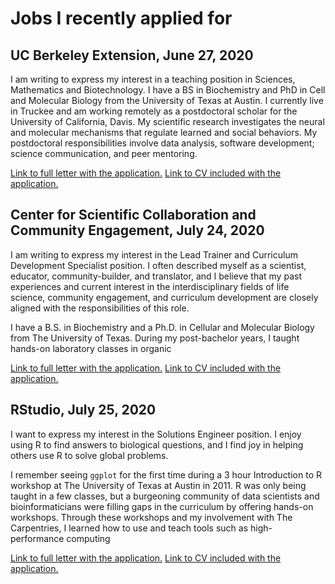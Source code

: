 # Jobs I recently applied for 
 
## UC Berkeley Extension, June 27, 2020

I am writing to express my interest in a teaching position in Sciences, Mathematics and
Biotechnology. I have a BS in Biochemistry and PhD in Cell and Molecular Biology from
the University of Texas at Austin. I currently live in Truckee and am working remotely as
a postdoctoral scholar for the University of California, Davis. My scientific research
investigates the neural and molecular mechanisms that regulate learned and social
behaviors. My postdoctoral responsibilities involve data analysis, software development;
science communication, and peer mentoring.

 
[Link to full letter with the application.](./2020_06_06_Berkeley_letter.md) 
[Link to CV included with the application.](./2020_06_06_Berkeley_CV.pdf) 
 
## Center for Scientific Collaboration and Community Engagement, July 24, 2020

I am writing to express my interest in the Lead Trainer and Curriculum Development Specialist
position. I often described myself as a scientist, educator, community-builder, and translator,
and I believe that my past experiences and current interest in the interdisciplinary fields of life
science, community engagement, and curriculum development are closely aligned with the
responsibilities of this role.

I have a B.S. in Biochemistry and a Ph.D. in Cellular and Molecular Biology from The University
of Texas. During my post-bachelor years, I taught hands-on laboratory classes in organic
 
[Link to full letter with the application.](./2020_07_23_CSCCE_letter.md) 
[Link to CV included with the application.](./2020_07_23_CSCCE_CV.pdf) 
 
## RStudio, July 25, 2020

I want to express my interest in the Solutions Engineer position. I enjoy using R to find answers
to biological questions, and I find joy in helping others use R to solve global problems.

I remember seeing `ggplot` for the first time during a 3 hour Introduction to R workshop at The
University of Texas at Austin in 2011. R was only being taught in a few classes, but a
burgeoning community of data scientists and bioinformaticians were filling gaps in the
curriculum by offering hands-on workshops. Through these workshops and my involvement with
The Carpentries, I learned how to use and teach tools such as high-performance computing
 
[Link to full letter with the application.](./2020_07_25_RStudio_letter.md) 
[Link to CV included with the application.](./2020_07_25_RStudio_CV.pdf) 
 
